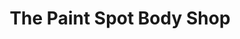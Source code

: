 ---
title: "The Paint Spot Body Shop"
url: /woods-cross/the-paint-spot-body-shop/
shop: car repair
---